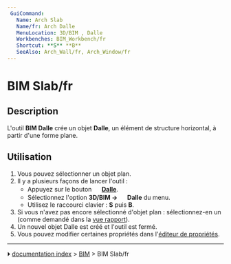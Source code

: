 ```yaml
---
 GuiCommand:
   Name: Arch Slab
   Name/fr: Arch Dalle
   MenuLocation: 3D/BIM , Dalle
   Workbenches: BIM_Workbench/fr
   Shortcut: **S** **B**
   SeeAlso: Arch_Wall/fr, Arch_Window/fr
---
```


# BIM Slab/fr



## Description

L\'outil **BIM Dalle** crée un objet **Dalle**, un élément de structure horizontal, à partir d\'une forme plane.



## Utilisation

1.  Vous pouvez sélectionner un objet plan.
2.  Il y a plusieurs façons de lancer l\'outil :
    -   Appuyez sur le bouton **<img src="images/BIM_Slab.svg" width=16px> [Dalle](BIM_Slab/fr.md)**.
    -   Sélectionnez l\'option **3D/BIM → <img src="images/BIM_Slab.svg" width=16px> Dalle** du menu.
    -   Utilisez le raccourci clavier : **S** puis **B**.
3.  Si vous n\'avez pas encore sélectionné d\'objet plan : sélectionnez-en un (comme demandé dans la [vue rapport](Report_view/fr.md)).
4.  Un nouvel objet Dalle est créé et l\'outil est fermé.
5.  Vous pouvez modifier certaines propriétés dans l\'[éditeur de propriétés](Property_editor/fr.md).



---
⏵ [documentation index](../README.md) > [BIM](BIM_Workbench.md) > BIM Slab/fr

